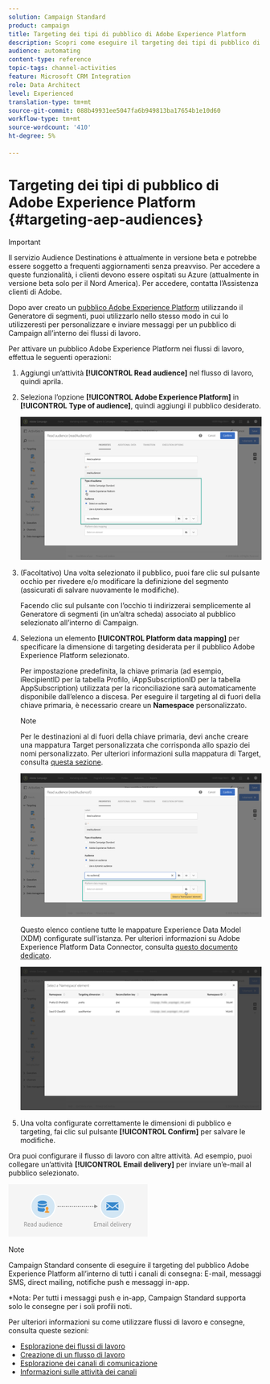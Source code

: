 ```yaml
---
solution: Campaign Standard
product: campaign
title: Targeting dei tipi di pubblico di Adobe Experience Platform
description: Scopri come eseguire il targeting dei tipi di pubblico di Adobe Experience Platform all’interno dei flussi di lavoro.
audience: automating
content-type: reference
topic-tags: channel-activities
feature: Microsoft CRM Integration
role: Data Architect
level: Experienced
translation-type: tm+mt
source-git-commit: 088b49931ee5047fa6b949813ba17654b1e10d60
workflow-type: tm+mt
source-wordcount: '410'
ht-degree: 5%

---
```



# Targeting dei tipi di pubblico di Adobe Experience Platform {#targeting-aep-audiences}

>[!IMPORTANT]
>
>Il servizio Audience Destinations è attualmente in versione beta e potrebbe essere soggetto a frequenti aggiornamenti senza preavviso. Per accedere a queste funzionalità, i clienti devono essere ospitati su Azure (attualmente in versione beta solo per il Nord America). Per accedere, contatta l’Assistenza clienti di Adobe.

Dopo aver creato un [pubblico Adobe Experience Platform](../../integrating/using/aep-about-audience-destinations-service.md) utilizzando il Generatore di segmenti, puoi utilizzarlo nello stesso modo in cui lo utilizzeresti per personalizzare e inviare messaggi per un pubblico di Campaign all’interno dei flussi di lavoro.

Per attivare un pubblico Adobe Experience Platform nei flussi di lavoro, effettua le seguenti operazioni:

1. Aggiungi un’attività **[!UICONTROL Read audience]** nel flusso di lavoro, quindi aprila.

1. Seleziona l’opzione **[!UICONTROL Adobe Experience Platform]** in **[!UICONTROL Type of audience]**, quindi aggiungi il pubblico desiderato.

   ![](assets/aep_wkf_readaudience.png)

1. (Facoltativo) Una volta selezionato il pubblico, puoi fare clic sul pulsante occhio per rivedere e/o modificare la definizione del segmento (assicurati di salvare nuovamente le modifiche).

   Facendo clic sul pulsante con l’occhio ti indirizzerai semplicemente al Generatore di segmenti (in un’altra scheda) associato al pubblico selezionato all’interno di Campaign.

1. Seleziona un elemento **[!UICONTROL Platform data mapping]** per specificare la dimensione di targeting desiderata per il pubblico Adobe Experience Platform selezionato.

   Per impostazione predefinita, la chiave primaria (ad esempio, iRecipientID per la tabella Profilo, iAppSubscriptionID per la tabella AppSubscription) utilizzata per la riconciliazione sarà automaticamente disponibile dall’elenco a discesa. Per eseguire il targeting al di fuori della chiave primaria, è necessario creare un **Namespace** personalizzato.

   >[!NOTE]
   >
   >Per le destinazioni al di fuori della chiave primaria, devi anche creare una mappatura Target personalizzata che corrisponda allo spazio dei nomi personalizzato. Per ulteriori informazioni sulla mappatura di Target, consulta [questa sezione](../../administration/using/target-mappings-in-campaign.md).

   ![](assets/aep_wkf_readaudience_namespace.png)

   Questo elenco contiene tutte le mappature Experience Data Model (XDM) configurate sull&#39;istanza. Per ulteriori informazioni su Adobe Experience Platform Data Connector, consulta [questo documento dedicato](../../integrating/using/aep-about-data-connector.md).

   ![](assets/aep_wkf_readaudience_namespace2.png)

1. Una volta configurate correttamente le dimensioni di pubblico e targeting, fai clic sul pulsante **[!UICONTROL Confirm]** per salvare le modifiche.

Ora puoi configurare il flusso di lavoro con altre attività. Ad esempio, puoi collegare un’attività **[!UICONTROL Email delivery]** per inviare un’e-mail al pubblico selezionato.

![](assets/aep_wkf_email.png)

>[!NOTE]
>
>Campaign Standard consente di eseguire il targeting del pubblico Adobe Experience Platform all’interno di tutti i canali di consegna: E-mail, messaggi SMS, direct mailing, notifiche push e messaggi in-app.
>
>*Nota: Per tutti i messaggi push e in-app, Campaign Standard supporta solo le consegne per i soli profili noti.

Per ulteriori informazioni su come utilizzare flussi di lavoro e consegne, consulta queste sezioni:

* [Esplorazione dei flussi di lavoro](../../automating/using/get-started-workflows.md)
* [Creazione di un flusso di lavoro](../../automating/using/building-a-workflow.md)
* [Esplorazione dei canali di comunicazione](../../channels/using/get-started-communication-channels.md)
* [Informazioni sulle attività dei canali](../../automating/using/about-channel-activities.md)
